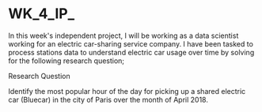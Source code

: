 # WK_4_IP_
In this week's independent project, I will be working as a data scientist working for an electric car-sharing service company. I have been tasked to process stations data to understand electric car usage over time by solving for the following research question;

Research Question

Identify the most popular hour of the day for picking up a shared electric car (Bluecar) in the city of Paris over the month of April 2018.
